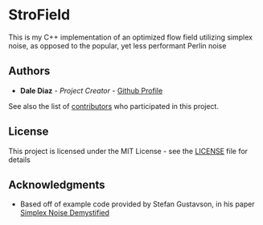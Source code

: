 # StroField

This is my C++ implementation of an optimized flow field utilizing simplex noise, as opposed to the popular, yet less performant Perlin noise

## Authors

* **Dale Diaz** - *Project Creator* - [Github Profile](https://github.com/Stropheum)

See also the list of [contributors](https://github.com/your/project/contributors) who participated in this project.

## License

This project is licensed under the MIT License - see the [LICENSE](LICENSE.md) file for details

## Acknowledgments

* Based off of example code provided by Stefan Gustavson, in his paper [Simplex Noise Demystified](http://staffwww.itn.liu.se/~stegu/simplexnoise/simplexnoise.pdf#G999585)